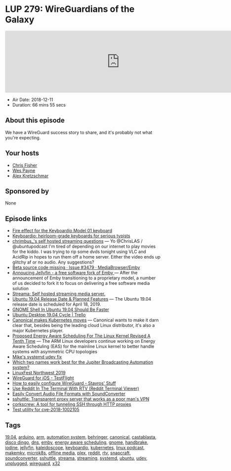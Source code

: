 # LUP 279: WireGuardians of the Galaxy

<iframe src="https://player.fireside.fm/v2/RUkczH-V+80b9ub8D?theme=dark" width="740" height="200" frameborder="0" scrolling="no"></iframe>

* Air Date: 2018-12-11
* Duration: 66 mins 55 secs

## About this episode

We have a WireGuard success story to share, and it's probably not what you're expecting.

## Your hosts
* [Chris Fisher](https://linuxunplugged.com/hosts/chrislas)
* [Wes Payne](https://linuxunplugged.com/hosts/wes)
* [Alex Kretzschmar](https://linuxunplugged.com/guests/alexktz)

## Sponsored by

None



## Episode links

  * [Fire effect for the Keyboardio Model 01 keyboard](https://github.com/kevinr/Kaleidoscope-LED-Fire "Fire effect for the Keyboardio Model 01 keyboard")
  * [Keyboardio: heirloom-grade keyboards for serious typists](https://shop.keyboard.io/ "Keyboardio: heirloom-grade keyboards for serious typists")
  * [chrimbus_'s self hosted streaming questions](https://twitter.com/chrimbus_/status/1069448012609536000 "chrimbus_'s self hosted streaming questions") — Yo @ChrisLAS / @ubuntupodcast I'm tired of depending on our internet to play movies for the kiddo. I was trying to rip some dvds tonight using VLC and AcidRip in hopes to run them off a home server. Either the video ends up glitchy af or no audio. Any suggestions?
  * [Beta source code missing · Issue #3479 · MediaBrowser/Emby](https://github.com/MediaBrowser/Emby/issues/3479#issuecomment-444985456 "Beta source code missing · Issue #3479 · MediaBrowser/Emby")
  * [Annoucing Jellyfin - a free software fork of Emby ](https://www.reddit.com/r/emby/comments/a545g9/annoucing_jellyfin_a_free_software_fork_of_emby/?st=JPJTPL0P&sh=3b62c463 "Annoucing Jellyfin - a free software fork of Emby ") — After the announcement of Emby transitioning to a proprietary model, a number of us decided to fork it to focus on delivering a free software media solution
  * [Streama: Self hosted streaming media server.](https://github.com/streamaserver/streama "Streama: Self hosted streaming media server.")
  * [Ubuntu 19.04 Release Date & Planned Features](https://www.omgubuntu.co.uk/2018/11/ubuntu-19-04-release-features "Ubuntu 19.04 Release Date & Planned Features") — The Ubuntu 19.04 release date is scheduled for April 18, 2019.
  * [GNOME Shell In Ubuntu 19.04 Should Be Faster](https://www.phoronix.com/scan.php?page=news_item&px=Ubuntu-19.04-Faster-GNOME-More "GNOME Shell In Ubuntu 19.04 Should Be Faster")
  * [Ubuntu Desktop 19.04 Cycle | Trello](https://trello.com/b/RHiGQXZJ/ubuntu-desktop-1904-cycle "Ubuntu Desktop 19.04 Cycle | Trello")
  * [​Canonical makes Kubernetes moves](https://www.zdnet.com/article/canonical-makes-kubernetes-moves/ "​Canonical makes Kubernetes moves") — Canonical wants to make it darn clear that, besides being the leading cloud Linux distributor, it's also a major Kubernetes player.
  * [Proposed Energy Aware Scheduling For The Linux Kernel Revised A Tenth Time](https://www.phoronix.com/scan.php?page=news_item&px=Linux-Energy-Aware-Sched-ARM-10 "Proposed Energy Aware Scheduling For The Linux Kernel Revised A Tenth Time") — The ARM Linux developers continue working on Energy Aware Scheduling (EAS) for the mainline Linux kernel to better handle systems with asymmetric CPU topologies
  * [Mike's systemd udev fix](https://pastebin.com/7y2ex0sJ "Mike's systemd udev fix")
  * [Which two names work best for the Jupiter Broadcasting Automation system?](https://www.strawpoll.me/16842741/r "Which two names work best for the Jupiter Broadcasting Automation system?")
  * [LinuxFest Northwest 2019](https://linuxfestnorthwest.org/conferences/2019 "LinuxFest Northwest 2019")
  * [WireGuard for iOS - TestFlight](https://lists.zx2c4.com/pipermail/wireguard/2018-November/003526.html "WireGuard for iOS - TestFlight")
  * [How to easily configure WireGuard - Stavros' Stuff](https://www.stavros.io/posts/how-to-configure-wireguard/ "How to easily configure WireGuard - Stavros' Stuff")
  * [Use Reddit In The Terminal With RTV (Reddit Terminal Viewer)](https://www.linuxuprising.com/2018/12/use-reddit-in-terminal-with-rtv-reddit.html "Use Reddit In The Terminal With RTV \(Reddit Terminal Viewer\)")
  * [Easily Convert Audio File Formats with SoundConverter](https://itsfoss.com/sound-converter-linux/ "Easily Convert Audio File Formats with SoundConverter")
  * [sshuttle: Transparent proxy server that works as a poor man's VPN](https://github.com/sshuttle/sshuttle "sshuttle: Transparent proxy server that works as a poor man's VPN")
  * [corkscrew: A tool for tunneling SSH through HTTP proxies](https://github.com/bryanpkc/corkscrew "corkscrew: A tool for tunneling SSH through HTTP proxies")
  * [Test utility for cve-2018-1002105](https://github.com/gravitational/cve-2018-1002105 "Test utility for cve-2018-1002105")



## Tags

[19.04](https://linuxunplugged.com/tags/19.04), [arduino](https://linuxunplugged.com/tags/arduino), [arm](https://linuxunplugged.com/tags/arm), [automation system](https://linuxunplugged.com/tags/automation%20system), [behringer](https://linuxunplugged.com/tags/behringer), [canonical](https://linuxunplugged.com/tags/canonical), [castablasta](https://linuxunplugged.com/tags/castablasta), [disco dingo](https://linuxunplugged.com/tags/disco%20dingo), [dns](https://linuxunplugged.com/tags/dns), [emby](https://linuxunplugged.com/tags/emby), [energy aware scheduling](https://linuxunplugged.com/tags/energy%20aware%20scheduling), [gnome](https://linuxunplugged.com/tags/gnome), [handbrake](https://linuxunplugged.com/tags/handbrake), [iodine](https://linuxunplugged.com/tags/iodine), [jellyfin](https://linuxunplugged.com/tags/jellyfin), [kaleidoscope](https://linuxunplugged.com/tags/kaleidoscope), [keyboardio](https://linuxunplugged.com/tags/keyboardio), [kubernetes](https://linuxunplugged.com/tags/kubernetes), [linux podcast](https://linuxunplugged.com/tags/linux%20podcast), [makemkv](https://linuxunplugged.com/tags/makemkv), [microk8s](https://linuxunplugged.com/tags/microk8s), [offline media](https://linuxunplugged.com/tags/offline%20media), [plex](https://linuxunplugged.com/tags/plex), [reddit](https://linuxunplugged.com/tags/reddit), [rtv](https://linuxunplugged.com/tags/rtv), [snapcraft](https://linuxunplugged.com/tags/snapcraft), [soundconverter](https://linuxunplugged.com/tags/soundconverter), [sshuttle](https://linuxunplugged.com/tags/sshuttle), [streama](https://linuxunplugged.com/tags/streama), [streaming](https://linuxunplugged.com/tags/streaming), [systemd](https://linuxunplugged.com/tags/systemd), [ubuntu](https://linuxunplugged.com/tags/ubuntu), [udev](https://linuxunplugged.com/tags/udev), [unplugged](https://linuxunplugged.com/tags/unplugged), [wireguard](https://linuxunplugged.com/tags/wireguard), [x32](https://linuxunplugged.com/tags/x32)